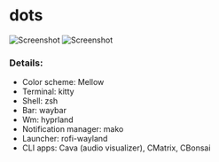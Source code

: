 # dots

![Screenshot](https://github.com/user-attachments/assets/3564a9a8-22ec-4ff1-8d85-9e55a32aba83)
![Screenshot](https://github.com/user-attachments/assets/3d4183db-23b0-4329-a094-e4e2dacc771a)

### Details:

* Color scheme: Mellow
* Terminal: kitty
* Shell: zsh
* Bar: waybar
* Wm: hyprland
* Notification manager: mako
* Launcher: rofi-wayland
* CLI apps: Cava (audio visualizer), CMatrix, CBonsai
